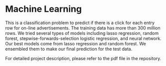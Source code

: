 # Machine Learning
This is a classification problem to predict if there is a click for each entry row for on-line advertisements. The training data has more than 300 million rows. We tried several types of models including lasso regression, random forest, stepwise-forwards-selection logistic regression, and neural network. Our best models come from lasso regression and random forest. We ensembled them to make our final prediction for the test data.

For detailed project description, please refer to the pdf file in the repository.
